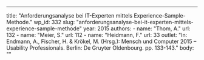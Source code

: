 ---
  title: "Anforderungsanalyse bei IT-Experten mittels Experience-Sample-Methode."
  wp_id: 332
  slug: "anforderungsanalyse-bei-it-experten-mittels-experience-sample-methode"
  year: 2015
  authors: 
    - 
      name: "Thom, A."
      url: 132
    - 
      name: "Meier, S."
      url: 112
    - 
      name: "Heidmann, F."
      url: 33
  outlet: "In: Endmann, A., Fischer, H. & Krökel, M. (Hrsg.): Mensch und Computer 2015 – Usability Professionals. Berlin: De Gruyter Oldenbourg. pp. 133-143."
  body: ""
